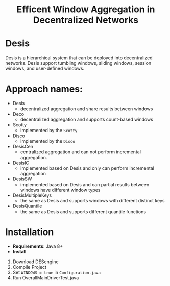 <h1 align="center">Efficent Window Aggregation in Decentralized Networks </h1>

# Desis

Desis is a hierarchical system that can be deployed into decentralized networks. Desis support tumbling windows, sliding windows, session windows, and user-defined windows.

# Approach names:
- Desis
    - decentralized aggregation and share results between windows
- Deco
    - decentralized aggregation and supports count-based windows    
- Scotty
    - implemented by the `Scotty`
- Disco 
    - implemented by the `Disco`
- DesisCen
    - centralized aggregation and can not perform incremental aggregation.
- DesisIC
    - implemented based on Desis and only can perform incremental aggregation
- DesisSW
    - implemented based on Desis and can partial results between windows have different window types
- DesisMultipleKeys
    - the same as Desis and supports windows with different distinct keys
- DesisQuantile
    - the same as Desis and supports different quantile functions
    
    
# Installation

- **Requirements**: Java 8+
- **Install**
 1. Download DESengine
 2. Compile Project
 3. Set `WINDOWS = true` in `Configuration.java`
 4. Run OverallMainDriverTest.java


